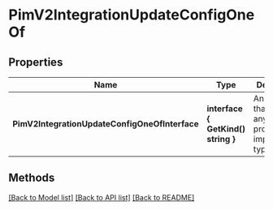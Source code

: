 # PimV2IntegrationUpdateConfigOneOf

## Properties

Name | Type | Description | Notes
------------ | ------------- | ------------- | -------------
**PimV2IntegrationUpdateConfigOneOfInterface** | **interface { GetKind() string }** | An interface that can hold any of the proper implementing types |

## Methods


[[Back to Model list]](../README.md#documentation-for-models) [[Back to API list]](../README.md#documentation-for-api-endpoints) [[Back to README]](../README.md)


